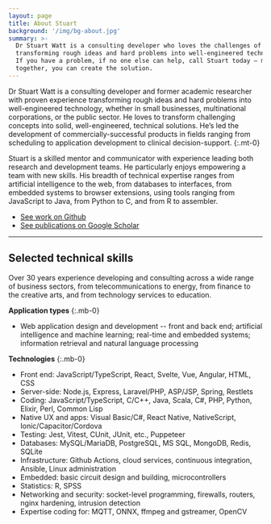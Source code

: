 ```yaml
---
layout: page
title: About Stuart
background: '/img/bg-about.jpg'
summary: >-
  Dr Stuart Watt is a consulting developer who loves the challenges of
  transforming rough ideas and hard problems into well-engineered technology. 
  If you have a problem, if no one else can help, call Stuart today — maybe 
  together, you can create the solution.
---
```


Dr Stuart Watt is a consulting developer and former academic researcher with
proven experience transforming rough ideas and hard problems into
well-engineered technology, whether in small businesses, multinational
corporations, or the public sector. He loves to transform challenging concepts
into solid, well-engineered, technical solutions. He’s led the development of
commercially-successful products in fields ranging from scheduling to
application development to clinical decision-support. 
{:.mt-0}

Stuart is a skilled mentor and communicator with experience leading both
research and development teams. He particularly enjoys empowering a team with
new skills. His breadth of technical expertise ranges from artificial
intelligence to the web, from databases to interfaces, from embedded systems to
browser extensions, using tools ranging from JavaScript to Java, from Python to
C, and from R to assembler. 

* [See work on Github](https://github.com/morungos)
* [See publications on Google Scholar](https://scholar.google.com/citations?user=WDMjFKEAAAAJ&hl=en)

---

## Selected technical skills

Over 30 years experience developing and consulting across a wide range of
business sectors, from telecommunications to energy, from finance to the
creative arts, and from technology services to education.

**Application types**
{:.mb-0}

- Web application design and development -- front and back end; artificial
  intelligence and machine learning; real-time and embedded systems; information
  retrieval and natural language processing

**Technologies**
{:.mb-0}

- Front end: JavaScript/TypeScript, React, Svelte, Vue, Angular, HTML, CSS
- Server-side: Node.js, Express, Laravel/PHP, ASP/JSP, Spring, Restlets
- Coding: JavaScript/TypeScript, C/C++, Java, Scala, C#, PHP, Python, Elixir, Perl, Common Lisp
- Native UX and apps: Visual Basic/C#, React Native, NativeScript,
  Ionic/Capacitor/Cordova
- Testing: Jest, Vitest, CUnit, JUnit, etc., Puppeteer
- Databases: MySQL/MariaDB, PostgreSQL, MS SQL, MongoDB, Redis, SQLite
- Infrastructure: Github Actions, cloud services, continuous
  integration, Ansible, Linux administration
- Embedded: basic circuit design and building, microcontrollers
- Statistics: R, SPSS
- Networking and security: socket-level programming, firewalls, routers, nginx
  hardening, intrusion detection
- Expertise coding for: MQTT, ONNX, ffmpeg and gstreamer, OpenCV
